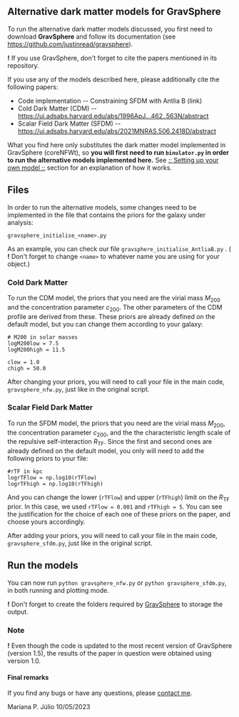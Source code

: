 ## Alternative dark matter models for GravSphere

To run the alternative dark matter models discussed, you first need to download **GravSphere** and follow its documentation (see https://github.com/justinread/gravsphere).

**!** If you use GravSphere, don't forget to cite the papers mentioned in its repository.

If you use any of the models described here, please additionally cite the following papers:
+ Code implementation -- Constraining SFDM with Antlia B (link)
+ Cold Dark Matter (CDM) -- https://ui.adsabs.harvard.edu/abs/1996ApJ...462..563N/abstract
+ Scalar Field Dark Matter (SFDM) -- https://ui.adsabs.harvard.edu/abs/2021MNRAS.506.2418D/abstract

What you find here only substitutes the dark matter model implemented in GravSphere (coreNFWt), so **you will first need to run ```binulator.py```  in order to run the alternative models implemented here.** See [:: Setting up your own model ::](https://github.com/justinread/gravsphere) section for an explanation of how it works.


## Files

In order to run the alternative models, some changes need to be implemented in the file that contains the priors for the galaxy under analysis:
```
gravsphere_initialise_<name>.py
```
As an example, you can check our file ```gravsphere_initialise_AntliaB.py``` .
( **!** Don't forget to change ```<name>``` to whatever name you are using for your object.)

### Cold Dark Matter

To run the CDM model, the priors that you need are the virial mass $M_{200}$ and the concentration parameter $c_{200}$. The other parameters of the CDM profile are derived from these.
These priors are already defined on the default model, but you can change them according to your galaxy:
```
# M200 in solar masses
logM200low = 7.5
logM200high = 11.5

clow = 1.0
chigh = 50.0
```
After changing your priors, you will need to call your file in the main code,  ```gravsphere_nfw.py```, just like in the original script.

### Scalar Field Dark Matter

To run the SFDM model, the priors that you need are the virial mass $M_{200}$, the concentration parameter $c_{200}$, and the the characteristic length scale of the repulsive self-interaction $R_{\text{TF}}$.
Since the first and second ones are already defined on the default model, you only will need to add the following priors to your file:
```
#rTF in kpc
logrTFlow = np.log10(rTFlow)
logrTFhigh = np.log10(rTFhigh)
```
And you can change the lower (```rTFlow```)  and upper (```rTFhigh```) limit on the $R_\mathrm{TF}$ prior. In this case, we used ```rTFlow = 0.001```  and  ```rTFhigh = 5```. You can see the justification for the choice of each one of these priors on the paper, and choose yours accordingly.

After adding your priors, you will need to call your file in the main code,  ```gravsphere_sfdm.py```, just like in the original script.



## Run the models

You can now run ```python gravsphere_nfw.py``` or ```python gravsphere_sfdm.py```, in both running and plotting mode.

**!** Don't forget to create the folders required by [GravSphere](https://github.com/justinread/gravsphere) to storage the output.

### Note

**!** Even though the code is updated to the most recent version of GravSphere (version 1.5), the results of the paper in question were obtained using version 1.0.

#### Final remarks
If you find any bugs or have any questions, please [contact me](mailto:mpouseirojulio@aip.de).

Mariana P. Júlio
10/05/2023
